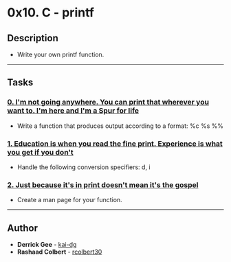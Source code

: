 # 0x10. C - printf

## Description

* Write your own printf function.

---

## Tasks

### [0. I'm not going anywhere. You can print that wherever you want to. I'm here and I'm a Spur for life](./_printf.c)
* Write a function that produces output according to a format: %c %s %%

### [1. Education is when you read the fine print. Experience is what you get if you don't](./_printf.c)
* Handle the following conversion specifiers: d, i

### [2. Just because it's in print doesn't mean it's the gospel](./man_3_printf)
* Create a man page for your function.

---

## Author
* **Derrick Gee** - [kai-dg](https://github.com/kai-dg)
* **Rashaad Colbert** - [rcolbert30](https://github.com/rcolbert30)

